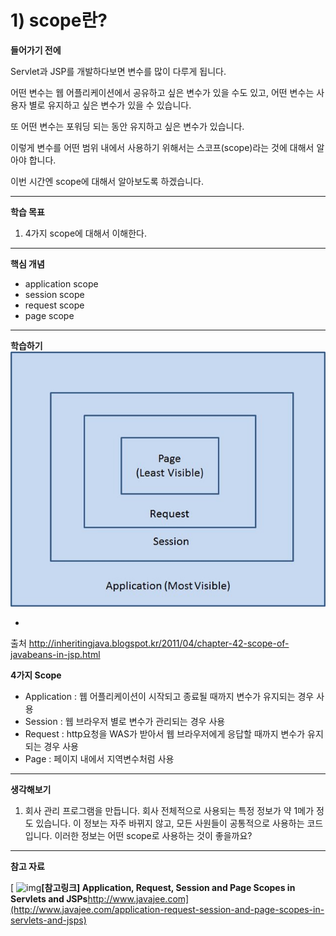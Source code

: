 # 1) scope란?

**들어가기 전에**

Servlet과 JSP를 개발하다보면 변수를 많이 다루게 됩니다.

어떤 변수는 웹 어플리케이션에서 공유하고 싶은 변수가 있을 수도 있고, 어떤 변수는 사용자 별로 유지하고 싶은 변수가 있을 수 있습니다.

또 어떤 변수는 포워딩 되는 동안 유지하고 싶은 변수가 있습니다.

이렇게 변수를 어떤 범위 내에서 사용하기 위해서는 스코프(scope)라는 것에 대해서 알아야 합니다.

이번 시간엔 scope에 대해서 알아보도록 하겠습니다.





------

**학습 목표**

1. 4가지 scope에 대해서 이해한다.





------

**핵심 개념**

- application scope
- session scope
- request scope
- page scope





------

**학습하기**
![1_1](https://github.com/namdh9011/web-boostcourse/blob/master/theory/2_DB_%EC%97%B0%EA%B2%B0_%EC%9B%B9_%EC%95%B1/5_scope_BE/image/1_1.jpg)

- 

  출처 http://inheritingjava.blogspot.kr/2011/04/chapter-42-scope-of-javabeans-in-jsp.html

**4가지 Scope**

- Application : 웹 어플리케이션이 시작되고 종료될 때까지 변수가 유지되는 경우 사용
- Session : 웹 브라우저 별로 변수가 관리되는 경우 사용
- Request : http요청을 WAS가 받아서 웹 브라우저에게 응답할 때까지 변수가 유지되는 경우 사용
- Page : 페이지 내에서 지역변수처럼 사용

 



------

**생각해보기**

1. 회사 관리 프로그램을 만듭니다. 회사 전체적으로 사용되는 특정 정보가 약 1메가 정도 있습니다. 이 정보는 자주 바뀌지 않고, 모든 사원들이 공통적으로 사용하는 코드입니다. 이러한 정보는 어떤 scope로 사용하는 것이 좋을까요?



 

------

**참고 자료**

[ ![img](https://cphinf.pstatic.net/mooc/20180129_106/15172060576934hGiQ_JPEG/60HDBouuy8bGvYbNYlIl.jpg?type=mfullfill_199_148)**[참고링크\] Application, Request, Session and Page Scopes in Servlets and JSPs**http://www.javajee.com](http://www.javajee.com/application-request-session-and-page-scopes-in-servlets-and-jsps)